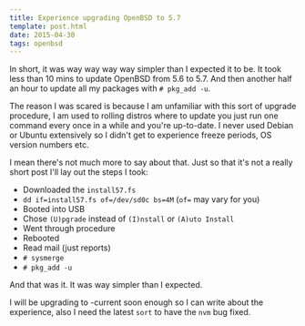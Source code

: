 ```yaml
---
title: Experience upgrading OpenBSD to 5.7
template: post.html
date: 2015-04-30
tags: openbsd
---
```


In short, it was way way way way simpler than I expected it to be.  It took less
than 10 mins to update OpenBSD from 5.6 to 5.7.  And then another half an hour
to update all my packages with `# pkg_add -u`.

The reason I was scared is because I am unfamiliar with this sort of upgrade
procedure, I am used to rolling distros where to update you just run one command
every once in a while and you're up-to-date.  I never used Debian or Ubuntu
extensively so I didn't get to experience freeze periods, OS version numbers
etc.

I mean there's not much more to say about that.  Just so that it's not a really
short post I'll lay out the steps I took:

- Downloaded the `install57.fs`
- `dd if=install57.fs of=/dev/sd0c bs=4M` (`of=` may vary for you)
- Booted into USB
- Chose `(U)pgrade` instead of `(I)nstall` or `(A)uto Install`
- Went through procedure
- Rebooted
- Read mail (just reports)
- `# sysmerge`
- `# pkg_add -u`

And that was it.  It was way simpler than I expected.

I will be upgrading to -current soon enough so I can write about the experience,
also I need the latest `sort` to have the `nvm` bug fixed.
